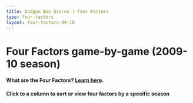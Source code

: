 ```yaml
---
title: Dadgum Box Scores | Four Factors
type: four-factors
layout: four-factors-09-10
---
```


# Four Factors game-by-game (2009-10 season)

#### What are the Four Factors? [Learn here](https://cbbstatshelp.com/four-factors/intro/).

#### Click to a column to sort or view four factors by a specific season